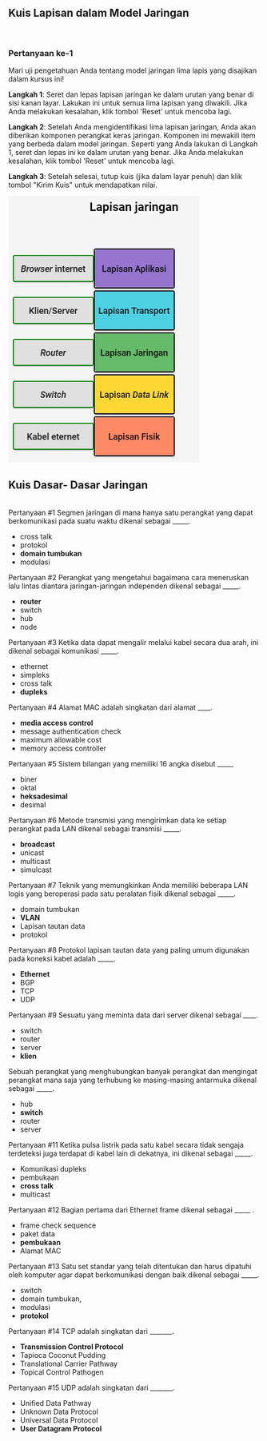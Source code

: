 ## Kuis Lapisan dalam Model Jaringan 
<br> 

### Pertanyaan ke-1

Mari uji pengetahuan Anda tentang model jaringan lima lapis yang disajikan dalam kursus ini!

**Langkah 1**: Seret dan lepas lapisan jaringan ke dalam urutan yang benar di sisi kanan layar. Lakukan ini untuk semua lima lapisan yang diwakili. Jika Anda melakukan kesalahan, klik tombol 'Reset' untuk mencoba lagi.

**Langkah 2**: Setelah Anda mengidentifikasi lima lapisan jaringan, Anda akan diberikan komponen perangkat keras jaringan. Komponen ini mewakili item yang berbeda dalam model jaringan. Seperti yang Anda lakukan di Langkah 1, seret dan lepas ini ke dalam urutan yang benar. Jika Anda melakukan kesalahan, klik tombol 'Reset' untuk mencoba lagi.

**Langkah 3**: Setelah selesai, tutup kuis (jika dalam layar penuh) dan klik tombol "Kirim Kuis" untuk mendapatkan nilai.

<img src="https://github.com/rizko-d/google-IT-support-coursera/blob/main/Course%202%20-%20Seluk%20beluk%20Jaringan%20Komputer/final%20quiz%20minggu%20ke%201/lay%20er.jpg">

<br>

## Kuis Dasar- Dasar Jaringan
<br>
Pertanyaan #1
Segmen jaringan di mana hanya satu perangkat yang dapat berkomunikasi pada suatu waktu dikenal sebagai _____.

* cross talk
* protokol
* **domain tumbukan**
* modulasi

Pertanyaan #2
Perangkat yang mengetahui bagaimana cara meneruskan lalu lintas diantara jaringan-jaringan independen dikenal sebagai _____.

* **router**
* switch
* hub
* node

Pertanyaan #3
Ketika data dapat mengalir melalui kabel secara dua arah, ini dikenal sebagai komunikasi _____.

* ethernet
* simpleks
* cross talk
* **dupleks**

Pertanyaan #4
Alamat MAC adalah singkatan dari alamat ____.

* **media access control**
* message authentication check
* maximum allowable cost
* memory access controller

Pertanyaan #5
Sistem bilangan yang memiliki 16 angka disebut _____

* biner
* oktal
* **heksadesimal**
* desimal

Pertanyaan #6
Metode transmisi yang mengirimkan data ke setiap perangkat pada LAN dikenal sebagai transmisi _____.

* **broadcast**
* unicast
* multicast
* simulcast

Pertanyaan #7
Teknik yang memungkinkan Anda memiliki beberapa LAN logis yang beroperasi pada satu peralatan fisik dikenal sebagai _____.

* domain tumbukan
* **VLAN**
* Lapisan tautan data
* protokol

Pertanyaan #8
Protokol lapisan tautan data yang paling umum digunakan pada koneksi kabel adalah _____.

* **Ethernet**
* BGP
* TCP
* UDP

Pertanyaan #9
Sesuatu yang meminta data dari server dikenal sebagai ____.

* switch
* router
* server
* **klien**

Sebuah perangkat yang menghubungkan banyak perangkat dan mengingat perangkat mana saja yang terhubung ke masing-masing antarmuka dikenal sebagai _____.

* hub
* **switch**
* router
* server

Pertanyaan #11
Ketika pulsa listrik pada satu kabel secara tidak sengaja terdeteksi juga terdapat di kabel lain di dekatnya, ini dikenal sebagai _____.

* Komunikasi dupleks
* pembukaan
* **cross talk**
* multicast

Pertanyaan #12
Bagian pertama dari Ethernet frame dikenal sebagai  _____ .

* frame check sequence
* paket data
* **pembukaan**
* Alamat MAC

Pertanyaan #13
Satu set standar yang telah ditentukan dan harus dipatuhi oleh komputer agar dapat berkomunikasi dengan baik dikenal sebagai _____.

* switch
* domain tumbukan,
* modulasi
* **protokol**

Pertanyaan #14
TCP adalah singkatan dari _______.

* **Transmission Control Protocol**
* Tapioca Coconut Pudding
* Translational Carrier Pathway
* Topical Control Pathogen

Pertanyaan #15
UDP adalah singkatan dari _______.

* Unified Data Pathway
* Unknown Data Protocol
* Universal Data Protocol
* **User Datagram Protocol**
